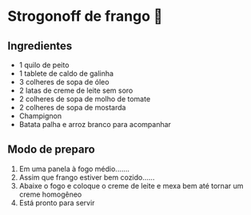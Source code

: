 # Strogonoff de frango :chicken:

## Ingredientes

* 1 quilo de peito
* 1 tablete de caldo de galinha
* 3 colheres de sopa de óleo
* 2 latas de creme de leite sem soro
* 2 colheres de sopa de molho de tomate
* 2 colheres de sopa de mostarda
* Champignon
* Batata palha e arroz branco para acompanhar



## Modo de preparo

1. Em uma panela à fogo médio.......
2. Assim que  frango estiver bem cozido......
3. Abaixe o fogo e coloque o creme de leite e mexa bem até tornar um creme homogêneo
4. Está pronto para servir